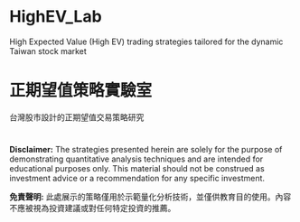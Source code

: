 # HighEV_Lab
High Expected Value (High EV) trading strategies tailored for the dynamic Taiwan stock market
&nbsp;

# 正期望值策略實驗室
台灣股市設計的正期望值交易策略研究
&nbsp;

#
**Disclaimer:** The strategies presented herein are solely for the purpose of demonstrating quantitative analysis techniques and are intended for educational purposes only. This material should not be construed as investment advice or a recommendation for any specific investment.
&nbsp;

**免責聲明:** 此處展示的策略僅用於示範量化分析技術，並僅供教育目的使用。內容不應被視為投資建議或對任何特定投資的推薦。
